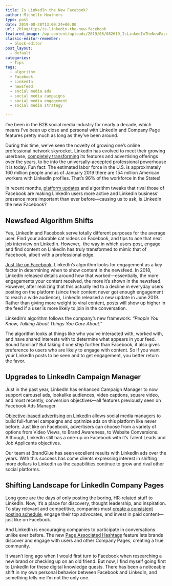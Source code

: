 ```yaml
---
title: Is LinkedIn the New Facebook?
author: Michelle Heathers
type: post
date: 2019-08-28T13:00:24+00:00
url: /blog/tips/is-linkedin-the-new-facebook
featured_image: /wp-content/uploads/2019/08/082619_IsLinkedInTheNewFacebook_BG.jpg
classic-editor-remember:
  - block-editor
post_layout:
  - default
categories:
  - Tips
tags:
  - algorithm
  - Facebook
  - LinkedIn
  - newsfeed
  - social media ads
  - social media campaigns
  - social media engagement
  - social media strategy

---
```

I’ve been in the B2B social media industry for nearly a decade, which means I’ve been up close and personal with LinkedIn and Company Page features pretty much as long as they’ve been around.&nbsp;

During this time, we’ve seen the novelty of growing one’s online professional network skyrocket. LinkedIn has evolved to meet their growing userbase, [completely transforming][1] its features and advertising offerings over the years, to be into the universally-accepted professional powerhouse it is today. Fun fact: The estimated labor force in the U.S. is approximately 160 million people and as of January 2019 there are 154 million American workers with LinkedIn profiles. That’s 96% of the workforce in the States!&nbsp;

In recent months, [platform updates][2] and algorithm tweaks that rival those of Facebook are making LinkedIn users more active and LinkedIn business’ presence more important than ever before—causing us to ask, is LinkedIn the new Facebook?

## **Newsfeed Algorithm Shifts**

Yes, LinkedIn and Facebook serve totally different purposes for the average user. Find your adorable cat videos on Facebook, and tips to ace that next job interview on LinkedIn. However,&nbsp; the way in which users post, engage and find content on LinkedIn has truly transformed to mimic that of Facebook, albeit with a professional edge.&nbsp;

[Just like on Facebook][3], LinkedIn’s algorithm looks for engagement as a key factor in determining when to show content in the newsfeed. In 2018, LinkedIn released details around how that worked—essentially, the more engagements your content received, the more it’s shown in the newsfeed. However, after realizing that this actually led to a decline in everyday users posting on the platform (since their content never got enough engagement to reach a wide audience), LinkedIn released a new update in June 2019. Rather than giving more weight to viral content, posts will show up higher in the feed if a user is more likely to join in the conversation.

LinkedIn’s algorithm follows the company’s new framework: _“People You Know, Talking About Things You Care About.”&nbsp;_

The algorithm looks at things like who you’ve interacted with, worked with, and have shared interests with to determine what appears in your feed. Sound familiar? But taking it one step further than Facebook, it also gives preference to users who are likely to engage with content. So if you want your LinkedIn posts to be seen and to get engagement, you better return the favor.

## **Upgrades to LinkedIn Campaign Manager**

Just in the past year, LinkedIn has enhanced Campaign Manager to now support carousel ads, lookalike audiences, video captions, square video, and most recently, conversion objectives—all features previously seen on Facebook Ads Manager.&nbsp;

[Objective-based advertising on LinkedIn][4] allows social media managers to build full-funnel campaigns and optimize ads on this platform like never before. Just like on Facebook, advertisers can choose from a variety of options from Video Views, to Brand Awareness, to Website Conversions. Although, LinkedIn still has a one-up on Facebook with it’s Talent Leads and Job Applicants objectives.

Our team at BrandGlue has seen excellent results with LinkedIn ads over the years. With this success has come clients expressing interest in shifting more dollars to LinkedIn as the capabilities continue to grow and rival other social platforms.

## **Shifting Landscape for LinkedIn Company Pages**

Long gone are the days of only posting the boring, HR-related stuff to LinkedIn. Now, it’s a place for discovery, thought leadership, and inspiration. To stay relevant and competitive, companies must [create a consistent posting schedule][5], engage their top advocates, and invest in paid content—just like on Facebook.

And LinkedIn is encouraging companies to participate in conversations unlike ever before. The new [Page Associated Hashtags][6] feature lets brands discover and engage with users and other Company Pages, creating a true community.&nbsp;

It wasn’t long ago when I would first turn to Facebook when researching a new brand or checking up on an old friend. But now, I find myself going first to LinkedIn for these digital knowledge quests. There has been a noticeable shift in my own personal behavior between Facebook and LinkedIn, and something tells me I’m not the only one.

 [1]: https://ourstory.linkedin.com/
 [2]: https://blog.linkedin.com/topic/new-linkedin-features
 [3]: http://localhost/brandglue/old-website/blog/tips/6-tips-on-how-to-work-with-social-platform-algorithms-to-maximize-post-performance
 [4]: https://business.linkedin.com/marketing-solutions/success/best-practices/choose-your-objective
 [5]: http://localhost/brandglue/old-website/blog/tips/12-step-social-media-marketing-checklist-for-daily-weekly-monthly-and-quarterly-efforts
 [6]: https://www.linkedin.cn/help/linkedin/answer/98714/linkedin-page-associated-hashtags?lang=en